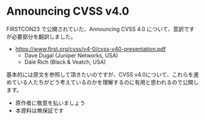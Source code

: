 # Announcing CVSS v4.0

FIRSTCON23 で公開されていた、Announcing CVSS 4.0 について、意訳ですが必要部分を翻訳しました。
- https://www.first.org/cvss/v4-0/cvss-v40-presentation.pdf
  - Dave Dugal (Juniper Networks, USA)
  - Dale Rich (Black & Veatch, USA)

基本的には原文を参照して頂きたいのですが、CVSS v4.0について、これらを進めている人たちがどう考えているのかを理解するのに有用と思われるので公開します。
- 原作者に敬意を払いましょう
- 本資料は無保証です